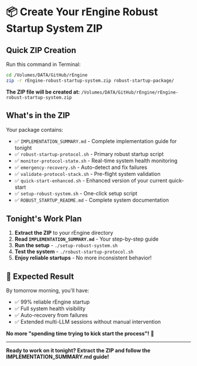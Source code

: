 # 📦 Create Your rEngine Robust Startup System ZIP

## Quick ZIP Creation

Run this command in Terminal:

```bash
cd /Volumes/DATA/GitHub/rEngine
zip -r rEngine-robust-startup-system.zip robust-startup-package/
```

**The ZIP file will be created at:** `/Volumes/DATA/GitHub/rEngine/rEngine-robust-startup-system.zip`

## What's in the ZIP

Your package contains:

- ✅ `IMPLEMENTATION_SUMMARY.md` - Complete implementation guide for tonight
- ✅ `robust-startup-protocol.sh` - Primary robust startup script  
- ✅ `monitor-protocol-state.sh` - Real-time system health monitoring
- ✅ `emergency-recovery.sh` - Auto-detect and fix failures
- ✅ `validate-protocol-stack.sh` - Pre-flight system validation
- ✅ `quick-start-enhanced.sh` - Enhanced version of your current quick-start
- ✅ `setup-robust-system.sh` - One-click setup script
- ✅ `ROBUST_STARTUP_README.md` - Complete system documentation

## Tonight's Work Plan

1. **Extract the ZIP** to your rEngine directory
2. **Read `IMPLEMENTATION_SUMMARY.md`** - Your step-by-step guide
3. **Run the setup** - `./setup-robust-system.sh`
4. **Test the system** - `./robust-startup-protocol.sh`
5. **Enjoy reliable startups** - No more inconsistent behavior!

## 🎯 Expected Result

By tomorrow morning, you'll have:

- ✅ 99% reliable rEngine startup
- ✅ Full system health visibility
- ✅ Auto-recovery from failures
- ✅ Extended multi-LLM sessions without manual intervention

**No more "spending time trying to kick start the process"!** 🚀

---

**Ready to work on it tonight? Extract the ZIP and follow the IMPLEMENTATION_SUMMARY.md guide!**
